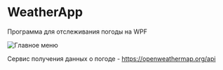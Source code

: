 # WeatherApp
Программа для отслеживания погоды на WPF

![](https://i.ibb.co/dJjPbrW/2023-05-25.png "Главное меню")

Сервис получения данных о погоде - https://openweathermap.org/api
